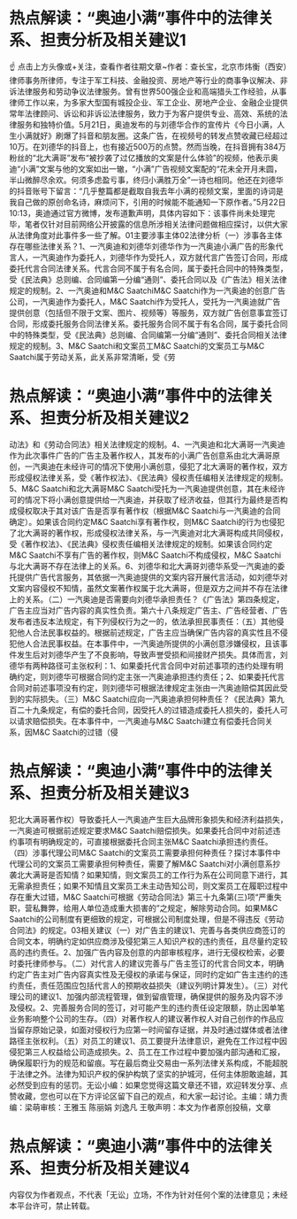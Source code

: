 # 热点解读：“奥迪小满”事件中的法律关系、担责分析及相关建议1

☝ 点击上方头像或+关注，查看作者往期文章~作者：查长宝，北京市炜衡（西安）律师事务所律师，专注于军工科技、金融投资、房地产等行业的商事争议解决、非诉法律服务和劳动争议法律服务。曾有世界500强企业和高端猎头工作经验，从事律师工作以来，为多家大型国有城投企业、军工企业、房地产企业、金融企业提供常年法律顾问、诉讼和非诉讼法律服务，致力于为客户提供专业、高效、系统的法律服务和独特价值。5月21日，奥迪发布的与刘德华合作的宣传片《今日小满，人生小满就好》刷爆了抖音和朋友圈。这条广告，在视频号的转发点赞收藏已经超过10万。在刘德华的抖音上，也有接近500万的点赞。然而当晚，在抖音拥有384万粉丝的“北大满哥”发布“被抄袭了过亿播放的文案是什么体验”的视频，他表示奥迪“小满”文案与他的文案如出一辙，“小满”广告视频文案配的“花未全开月未圆，半山微醉尽余欢。何须多虑盈亏事，终归小满胜万全”一诗也相同。他还在刘德华的抖音账号下留言：“几乎整篇都是截取自我去年小满的视频文案，里面的诗词是我自己做的原创命名诗，麻烦问下，引用的时候能不能通知一下原作者。”5月22日10:13，奥迪通过官方微博，发布道歉声明，具体内容如下：该事件尚未处理完毕，笔者仅针对目前网络公开披露的信息所涉相关法律问题做相应探讨，以供大家从法律角度对此事件多一些了解。01主要涉事主体02法律分析（一）涉事各主体存在哪些法律关系？1、一汽奥迪和刘德华刘德华作为一汽奥迪小满广告的形象代言人，一汽奥迪作为委托人，刘德华作为受托人，双方就代言广告签订合同，形成委托代言合同法律关系。代言合同不属于有名合同，属于委托合同中的特殊类型，受《民法典》总则编、合同编第一分编“通则”、委托合同以及《广告法》相关法律规定的规制。2、一汽奥迪和M&C SaatchiM&C Saatchi作为一汽奥迪的创意广告公司，一汽奥迪作为委托人，M&C Saatchi作为受托人，受托为一汽奥迪就广告提供创意（包括但不限于文案、图片、视频等）等服务，双方就广告创意事宜签订合同，形成委托服务合同法律关系。委托服务合同不属于有名合同，属于委托合同中的特殊类型，受《民法典》总则编、合同编第一分编“通则”、委托合同相关法律规定的规制。3、M&C Saatchi和文案员工M&C Saatchi的文案员工与M&C Saatchi属于劳动关系，此关系非常清晰，受《劳

# 热点解读：“奥迪小满”事件中的法律关系、担责分析及相关建议2

动法》和《劳动合同法》相关法律规定的规制。4、一汽奥迪和北大满哥一汽奥迪作为此次事件广告的广告主及著作权人，其发布的小满广告创意系由北大满哥原创，一汽奥迪在未经许可的情况下使用小满创意，侵犯了北大满哥的著作权，双方形成侵权法律关系，受《著作权法》、《民法典》侵权责任编相关法律规定的规制。5、M&C Saatchi和北大满哥M&C Saatchi受托为一汽奥迪提供创意，其在未经许可的情况下将小满创意提供给一汽奥迪，并获取了经济收益，但其行为最终是否构成侵权取决于其对该广告是否享有著作权（根据M&C Saatchi与一汽奥迪的合同确定）。如果该合同约定M&C Saatchi享有著作权，则M&C Saatchi的行为也侵犯了北大满哥的著作权，形成侵权法律关系，与一汽奥迪对北大满哥构成共同侵权，受《著作权法》、《民法典》侵权责任编相关法律规定的规制。如果该合同约定M&C Saatchi不享有广告的著作权，则M&C Saatchi不构成侵权，M&C Saatchi与北大满哥不存在法律上的关系。6、刘德华和北大满哥刘德华系受一汽奥迪的委托提供广告代言服务，其依据一汽奥迪提供的文案内容开展代言活动，如刘德华对文案内容侵权不知情，虽然文案著作权属于北大满哥，但是双方之间并不存在法律上的关系。（二）一汽奥迪是否需要向刘德华承担责任？《广告法》第四条规定，广告主应当对广告内容的真实性负责。第六十八条规定广告主、广告经营者、广告发布者违反本法规定，有下列侵权行为之一的，依法承担民事责任：（五）其他侵犯他人合法民事权益的。根据前述规定，广告主应当确保广告内容的真实性且不侵犯他人合法民事权益。在本事件中，一汽奥迪所提供的小满创意涉嫌侵权，且该事件发生后对刘德华产生了不良影响，导致声誉受损和间接财产损失。具体而言，刘德华有两种路径可主张权利：1、如果委托代言合同中对前述事项的违约处理有明确约定，则刘德华可根据合同约定主张一汽奥迪承担违约责任；2、如果委托代言合同对前述事项没有约定，则刘德华可根据法律规定主张由一汽奥迪赔偿其因此受到的实际损失。（三）M&C Saatchi应向一汽奥迪承担何种责任？《民法典》第九百二十九条规定，有偿的委托合同，因受托人的过错造成委托人损失的，委托人可以请求赔偿损失。在本事件中，一汽奥迪与M&C Saatchi建立有偿委托合同关系，因M&C Saatchi的过错（侵

# 热点解读：“奥迪小满”事件中的法律关系、担责分析及相关建议3

犯北大满哥著作权）导致委托人一汽奥迪产生巨大品牌形象损失和经济利益损失，一汽奥迪可根据前述规定要求M&C Saatchi赔偿损失。如果委托合同中对前述违约事项有明确规定的，可直接根据委托合同主张M&C Saatchi承担违约责任。（四）涉事代理公司M&C Saatchi的文案员工需要承担何种责任？探讨本事件中代理公司的文案员工需要承担何种责任，需要了解M&C Saatchi对小满创意系抄袭北大满哥是否知情？如果知情，则文案员工的工作行为系在公司同意下进行，其无需承担责任；如果不知情且文案员工未主动告知公司，则文案员工在履职过程中存在重大过错，M&C Saatchi可根据《劳动合同法》第三十九条第(三)项“严重失职，营私舞弊，给用人单位造成重大损害的”之规定，解除劳动合同。如果M&C Saatchi的公司制度有更细致的规定，可根据公司制度处理，但是不得违反《劳动合同法》的规定。03相关建议（一）对广告主的建议1、完善与各类供应商签订的合同文本，明确约定如供应商涉及侵犯第三人知识产权的违约责任，且尽量约定较高的违约责任。2、加强广告内容及创意的内部审核程序，进行无侵权检索，必要时委托律师参与。（二）对代言人的建议完善与广告主签订的代言合同文本，明确约定广告主对广告内容真实性及无侵权的承诺与保证，同时约定如广告主违约的违约责任，责任范围应包括代言人的预期收益损失（建议列明计算发生）。（三）对代理公司的建议1、加强内部流程管理，做到留痕管理，确保提供的服务及内容不涉及侵权。2、完善服务合同的签订，对可能产生的违约责任设定限额，防止因单笔业务影响整个公司的生存。（四）对著作权人的建议著作权人对自己创作的作品应当留存原始记录，如面对侵权行为应第一时间留存证据，并及时通过媒体或者法律路径主张权利。（五）对员工的建议1、员工要提升法律意识，避免在工作过程中因侵犯第三人权益给公司造成损失。2、员工在工作过程中要加强内部沟通和汇报，确保履职行为的规范和留痕。写在最后商业交易由一系列法律关系构成，不能超脱于法律之外。法律为知识产权的保护构筑了坚实的护城河，任何主体胆敢逾越，其必然受到应有的惩罚。无讼小编：如果您觉得这篇文章还不错，欢迎转发分享、点赞收藏，您也可以在下方评论区留下自己的观点，和大家一起讨论。主编：靖力责编：梁萌审核：王雅玉 陈丽娟 刘逸凡 王敬声明：本文为作者原创投稿，文章

# 热点解读：“奥迪小满”事件中的法律关系、担责分析及相关建议4

内容仅为作者观点，不代表「无讼」立场，不作为针对任何个案的法律意见；未经本平台许可，禁止转载。

